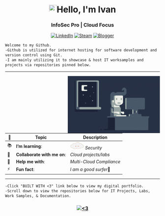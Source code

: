 <h1 align="center"> <img src="https://media.giphy.com/media/hvRJCLFzcasrR4ia7z/giphy.gif" height ="25px" width="25px">Hello, I'm Ivan  </h1>

<h3 align="center">  InfoSec Pro | Cloud Focus </h3> 

<p align="center"> 
<a href="https://www.linkedin.com/in/ivanvlad/"><img alt="LinkedIn" src="https://img.shields.io/badge/LinkedIn-0077B5?style=for-the-badge&logo=linkedin&logoColor=white/"></a>
<a href="https://steamcommunity.com/id/IceCreamCookies/"><img alt="Steam" src="https://img.shields.io/badge/Steam-000000?style=for-the-badge&logo=steam&logoColor=white"></a>
<a href="https://medium.com/@IvanVladS"><img alt="Blogger" src="https://img.shields.io/badge/Blogger-FF5722?style=for-the-badge&logo=blogger&logoColor=white"></a>


<pre><code>Welcome to my Github.  
-Github is utilized for internet hosting for software development and version control using Git.  
-I am mainly utilizing it to showcase & host IT worksamples and projects via repositories pinned below.
</code></pre>
---------------------------------------------------------------------------------------------------------------------------------------------------------------------------------

<img alt="Night Coding" src="https://raw.githubusercontent.com/AVS1508/AVS1508/master/assets/Night-Coding.gif" align="right"/>


| 🔭 | Topic | Description  |
| --------|-----------| ----------- |
| 📚 | **I’m learning**: | <img src="https://github.com/IvanVlademirS/IvanVlademirS/blob/7dc6ce4eda73a9fa90b78049e49f7257e1d7c1fd/a992fda7d46e66609b14edb33d03af0cbc9a7997r1-500-330_hq.gif" width="45" height="25"> *Security* |
| 👯 | **Collaborate with me on**: | *Cloud projects/labs* |
| 🤔 | **Help me with**: | *Multi-Cloud Compliance* |
| ⚡   | **Fun fact**: | *I am a good surfer*🌊 |

---------------------------------------------------------------------------------------------------------------------------------------------------------------------------------


<pre><code>-Click "BUILT WITH <3" link below to view my digital portfolio.  
-Scroll down to view the repositories below for IT Projects, Labs, Work Samples, & Documentation.
</code></pre>

<h3 align="center"> 
<a href="https://ivanvlademirs.github.io/Digital_Career_Portfolio/"><img alt="<3" src="http://ForTheBadge.com/images/badges/built-with-love.svg ">
</h3>

